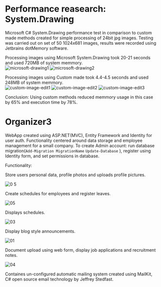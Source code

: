 # Performance reasearch: System.Drawing
</hr>
Microsoft C# System.Drawing performance test in comparison to custom made methods created for simple processing of 24bit jpg images.
Testing was carried out on set of 50 1024x681 images, results were recorded using Jetbrains dotMemory software.

Processing images using Microsoft System.Drawing took 20-21 seconds and used 720MB of system memmory.  
![microsoft-drawing1](https://github.com/Samo276/Projects/assets/33495575/02d30a77-9559-4e1c-8f6c-4a8f89f1669c)
![microsoft-drawing2](https://github.com/Samo276/Projects/assets/33495575/ff6a4be6-6fbd-42a7-a0de-4f96a20bb2d5)

Processing images using Custom made  took 4.4-4.5 seconds and used 248MB of system memmory.  
![custom-image-edit1](https://github.com/Samo276/Projects/assets/33495575/14f0772a-c3b8-4a06-9620-caae1c70ee20)
![custom-image-edit2](https://github.com/Samo276/Projects/assets/33495575/374809f1-9ab5-4af6-b3a3-3ee8f04b6af0)
![custom-image-edit3](https://github.com/Samo276/Projects/assets/33495575/97eb5f32-1812-4571-a55c-4d04eac74a84)

Conclusion:
Using custom methods reduced memmory usage in this case by 65% and execution time by 78%.

# Organizer3
WebApp created using ASP.NET(MVC), Entity Framework and Identity for user auth. Functionality centered around data storage and employee management for a small company.
To create Admin account: run database migration(```Add-Migration MigrationName```
```Update-Database``` ), register using Identity form, and set permissions in database.

Functionality:

Store users personal data, profile photos and uploads profile pictures.

![0 5](https://github.com/Samo276/Projects/assets/33495575/c18b61a2-0092-48c1-98ac-5a3e15a5a3cc)

Create schedules for employees and register leaves.

![05](https://github.com/Samo276/Projects/assets/33495575/92817615-b9af-4d7a-9ff2-1b880a01a176)

Displays schedules.

![03](https://github.com/Samo276/Projects/assets/33495575/1a06f29b-6545-45f7-b07a-06867e8bb1ce)

Display blog style announcements.

![01](https://github.com/Samo276/Projects/assets/33495575/2df75985-c8c0-49a4-8e37-fc15fde2ddc0)

Document upload using web form, display job applications and recruitment notes.

![04](https://github.com/Samo276/Projects/assets/33495575/d75312ce-e992-4135-abf3-0a27782276d0)

Containes un-configured automatic mailing system created using MailKit, C# open source email technology by Jeffrey Stedfast. 

